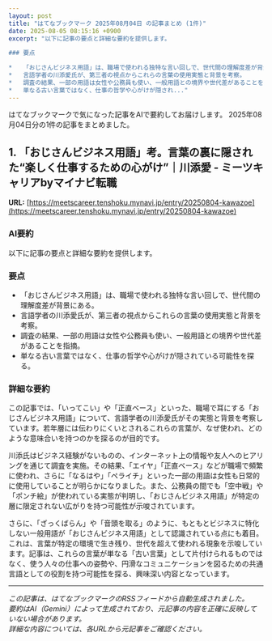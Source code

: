 ```yaml
---
layout: post
title: "はてなブックマーク 2025年08月04日 の記事まとめ (1件)"
date: 2025-08-05 08:15:16 +0900
excerpt: "以下に記事の要点と詳細な要約を提供します。

### 要点

*   「おじさんビジネス用語」は、職場で使われる独特な言い回しで、世代間の理解度差が背景にある。
*   言語学者の川添愛氏が、第三者の視点からこれらの言葉の使用実態と背景を考察。
*   調査の結果、一部の用語は女性や公務員も使い、一般用語との境界や世代差があることを指摘。
*   単なる古い言葉ではなく、仕事の哲学や心がけが隠され..."
---
```


はてなブックマークで気になった記事をAIで要約してお届けします。
2025年08月04日分の1件の記事をまとめました。

## 1. 「おじさんビジネス用語」考。言葉の裏に隠された“楽しく仕事するための心がけ”｜川添愛 - ミーツキャリアbyマイナビ転職

**URL:** [https://meetscareer.tenshoku.mynavi.jp/entry/20250804-kawazoe](https://meetscareer.tenshoku.mynavi.jp/entry/20250804-kawazoe)

### AI要約

以下に記事の要点と詳細な要約を提供します。

### 要点

*   「おじさんビジネス用語」は、職場で使われる独特な言い回しで、世代間の理解度差が背景にある。
*   言語学者の川添愛氏が、第三者の視点からこれらの言葉の使用実態と背景を考察。
*   調査の結果、一部の用語は女性や公務員も使い、一般用語との境界や世代差があることを指摘。
*   単なる古い言葉ではなく、仕事の哲学や心がけが隠されている可能性を探る。

### 詳細な要約

この記事では、「いってこい」や「正直ベース」といった、職場で耳にする「おじさんビジネス用語」について、言語学者の川添愛氏がその実態と背景を考察しています。若年層には伝わりにくいとされるこれらの言葉が、なぜ使われ、どのような意味合いを持つのかを探るのが目的です。

川添氏はビジネス経験がないものの、インターネット上の情報や友人へのヒアリングを通じて調査を実施。その結果、「エイヤ」「正直ベース」などが職場で頻繁に使われ、さらに「なるはや」「ペライチ」といった一部の用語は女性も日常的に使用していることが明らかになりました。また、公務員の間でも「空中戦」や「ポンチ絵」が使われている実態が判明し、「おじさんビジネス用語」が特定の層に限定されない広がりを持つ可能性が示唆されています。

さらに、「ざっくばらん」や「音頭を取る」のように、もともとビジネスに特化しない一般用語が「おじさんビジネス用語」として認識されている点にも着目。これは、言葉が特定の環境で生き残り、世代を超えて使われる現象を示唆しています。記事は、これらの言葉が単なる「古い言葉」として片付けられるものではなく、使う人々の仕事への姿勢や、円滑なコミュニケーションを図るための共通言語としての役割を持つ可能性を探る、興味深い内容となっています。

---

*この記事は、はてなブックマークのRSSフィードから自動生成されました。*  
*要約はAI（Gemini）によって生成されており、元記事の内容を正確に反映していない場合があります。*  
*詳細な内容については、各URLから元記事をご確認ください。*
